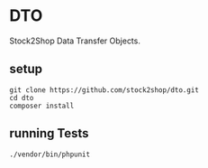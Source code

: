 # DTO

Stock2Shop Data Transfer Objects.

## setup

```
git clone https://github.com/stock2shop/dto.git
cd dto
composer install
```

## running Tests
```
./vendor/bin/phpunit
```
